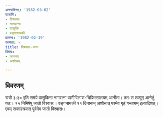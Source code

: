 ```yaml
---
अन्त्यदिनम्: '1982-03-02'
पात्राणि:
- विश्वासः
- नागरत्ना
- वासुकिः
- रङ्गनायकी
प्रारम्भः: '1982-02-19'
रस्यता: ५
title: विश्वास-जन्म
विषयः:
- जननम्
- अशौचम्

---
```


## विवरणम्
रात्रौ ३:३० इति समये वासुकिना नागरत्ना वाणीविलास-चिकित्सालयम् आनीता। ततः स श्वश्रूम् आनेतुं गतः। १५ निमिषेषु जातो विश्वासः।
रङ्गनायकी‌ ११ दिनानाम् अशौचात् परमेव गृहं गन्तव्यम् इत्यादिशत्।
एवम् सप्ताहत्रयात् पूर्वमेव जातो विश्वासः।


